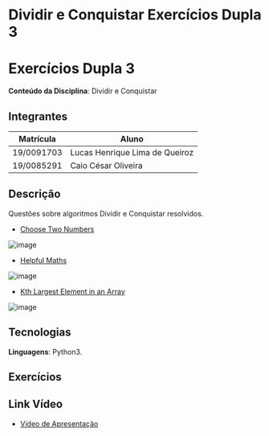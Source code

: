# Dividir e Conquistar Exercícios Dupla 3

# Exercícios Dupla 3

**Conteúdo da Disciplina**: Dividir e Conquistar

## Integrantes

| Matrícula  | Aluno                          |
| ---------- | ------------------------------ |
| 19/0091703 | Lucas Henrique Lima de Queiroz |
| 19/0085291 | Caio César Oliveira            |

## Descrição

Questões sobre algoritmos Dividir e Conquistar resolvidos.

- [Choose Two Numbers](https://codeforces.com/problemset/problem/1206/A)

![image](https://github.com/projeto-de-algoritmos/DividirConquistar_Exercicios_Dupla3/assets/54439337/3f087bcb-0c08-48ae-a603-9a61d571213a)

- [Helpful Maths](https://codeforces.com/problemset/problem/339/A)

![image](https://github.com/projeto-de-algoritmos/DividirConquistar_Exercicios_Dupla3/assets/54439337/36e088ce-8f77-4b78-a492-0a6ee32a7bab)

- [Kth Largest Element in an Array](https://leetcode.com/problems/kth-largest-element-in-an-array/description/)

![image](https://github.com/projeto-de-algoritmos/DividirConquistar_Exercicios_Dupla3/assets/54439337/978d3da4-2c0a-491f-bba5-b57c1340b079)

## Tecnologias

**Linguagens**: Python3.

## Exercícios


## Link Vídeo

- [Vídeo de Apresentação]()
